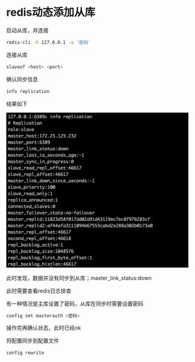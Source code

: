 # redis动态添加从库

启动从库，并连接

```bash
redis-cli -h 127.0.0.1 -a '密码'
```

连接从库

```bash
slaveof <host> <port>
```

确认同步信息

```bash
info replication
```

结果如下

![](<../.gitbook/assets/image (1) (1) (1).png>)

此时发现，数据并没有同步到从库；master\_link\_status:down

此时需要查看redis日志排查

有一种情况是主库设置了密码，从库在同步时需要设置密码

```bash
config set masterauth <密码>
```

操作完再确认状态，此时已经ok

将配置同步到配置文件

```bash
config rewrite
```
